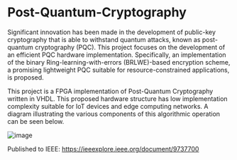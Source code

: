 # Post-Quantum-Cryptography

Significant innovation has been made in the development of public-key cryptography that is able to withstand quantum attacks, known as post-quantum cryptography (PQC). This project focuses on the development of an efficient PQC hardware implementation. Specifically, an implementation of the binary Ring-learning-with-errors (BRLWE)-based encryption scheme, a promising lightweight PQC suitable for resource-constrained applications, is proposed.

This project is a FPGA implementation of Post-Quantum Cryptography written in VHDL. This proposed hardware structure has low implementation complexity suitable for IoT devices and edge computing networks. A diagram illustrating the various components of this algorithmic operation can be seen below. 

![image](https://github.com/ali-alwan99/Post-Quantum-Cryptography/assets/128723860/e8a47773-7312-4d4c-a601-5d2b585d202c)

Published to IEEE: https://ieeexplore.ieee.org/document/9737700
